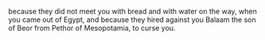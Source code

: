 because they did not meet you with bread and with water on the way, when you came out of Egypt, and because they hired against you Balaam the son of Beor from Pethor of Mesopotamia, to curse you.
